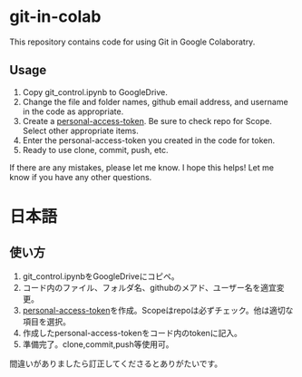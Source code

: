 # git-in-colab
This repository contains code for using Git in Google Colaboratry.

## Usage
1. Copy git_control.ipynb to GoogleDrive.
2. Change the file and folder names, github email address, and username in the code as appropriate.
3. Create a [personal-access-token](https://docs.github.com/en/authentication/keeping-your-account-and-data-secure/managing-your-personal-access-tokens). Be sure to check repo for Scope. Select other appropriate items.
4. Enter the personal-access-token you created in the code for token.
5. Ready to use clone, commit, push, etc.

If there are any mistakes, please let me know.
I hope this helps! Let me know if you have any other questions.

# 日本語
## 使い方
1. git_control.ipynbをGoogleDriveにコピペ。
2. コード内のファイル、フォルダ名、githubのメアド、ユーザー名を適宜変更。
3. [personal-access-token](https://docs.github.com/en/authentication/keeping-your-account-and-data-secure/managing-your-personal-access-tokens)を作成。Scopeはrepoは必ずチェック。他は適切な項目を選択。
4. 作成したpersonal-access-tokenをコード内のtokenに記入。
5. 準備完了。clone,commit,push等使用可。

間違いがありましたら訂正してくださるとありがたいです。

